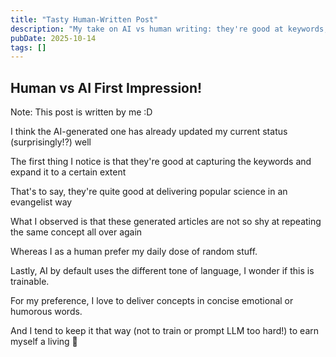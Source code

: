 ```yaml
---
title: "Tasty Human-Written Post"
description: "My take on AI vs human writing: they're good at keywords, I prefer random thoughts and humor. Gotta earn that living somehow!"
pubDate: 2025-10-14
tags: []
---
```


## Human vs AI First Impression!

Note: This post is written by me :D

I think the AI-generated one has already updated my current status (surprisingly!?) well

The first thing I notice is that they're good at capturing the keywords and expand it to a certain extent

That's to say, they're quite good at delivering popular science in an evangelist way

What I observed is that these generated articles are not so shy at repeating the same concept all over again

Whereas I as a human prefer my daily dose of random stuff.

Lastly, AI by default uses the different tone of language, I wonder if this is trainable.

For my preference, I love to deliver concepts in concise emotional or humorous words.

And I tend to keep it that way (not to train or prompt LLM too hard!) to earn myself a living 🤣
